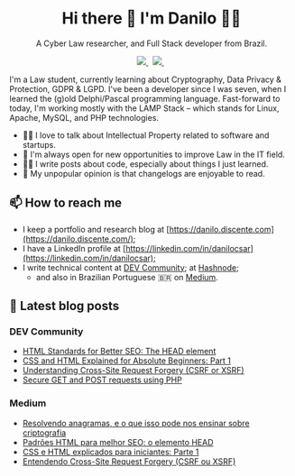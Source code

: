 <h1 align="center">
  Hi there 👋 I'm Danilo 👨‍💻
</h1>

<p align="center">
  A Cyber Law researcher, and Full Stack developer from Brazil.
</p>

<p align="center">
  <a href="https://dev.to/danilo" target="_blank">
    <img src="https://img.shields.io/badge/dev.to-0A0A0A?style=for-the-badge&logo=dev.to&logoColor=white" />        
  </a>&nbsp;
  <a href="https://linkedin.com/in/danilocsar/" target="_blank">
    <img src="https://img.shields.io/badge/LinkedIn-0077B5?style=for-the-badge&logo=linkedin&logoColor=white" />
  </a>&nbsp;
</p>

I'm a Law student, currently learning about Cryptography, Data Privacy & Protection, GDPR & LGPD. I've been a developer since I was seven, when I learned the (g)old Delphi/Pascal programming language. Fast-forward to today, I'm working mostly with the LAMP Stack &ndash; which stands for Linux, Apache, MySQL, and PHP technologies.

- 👨‍⚖️ I love to talk about Intellectual Property related to software and startups.
- 🚀 I'm always open for new opportunities to improve Law in the IT field.
- 👨‍💻 I write posts about code, especially about things I just learned.
- 🤔 My unpopular opinion is that changelogs are enjoyable to read.

## 📫 How to reach me

- I keep a portfolio and research blog at [https://danilo.discente.com](https://danilo.discente.com/);
- I have a LinkedIn profile at [https://linkedin.com/in/danilocsar](https://linkedin.com/in/danilocsar);
- I write technical content at [DEV Community](https://dev.to/danilo); at [Hashnode](https://danilocesar.hashnode.dev/);
  - and also in Brazilian Portuguese 🇧🇷 on [Medium](https://danilocsar.medium.com/).

## 📝 Latest blog posts

### DEV Community
<!-- DEVTO:START -->
- [HTML Standards for Better SEO: The HEAD element](https://dev.to/danilo/html-standards-for-better-seo-the-head-element-1cck)
- [CSS and HTML Explained for Absolute Beginners: Part 1](https://dev.to/danilo/css-and-html-explained-for-absolute-beginners-part-1-2hjd)
- [Understanding Cross-Site Request Forgery &lpar;CSRF or XSRF&rpar;](https://dev.to/danilo/understanding-cross-site-request-forgery-csrf-or-xsrf-3d95)
- [Secure GET and POST requests using PHP](https://dev.to/danilo/secure-get-and-post-requests-using-php-k50)
<!-- DEVTO:END -->

### Medium
<!-- MEDIUM:START -->
- [Resolvendo anagramas, e o que isso pode nos ensinar sobre criptografia](https://danilocsar.medium.com/resolvendo-anagramas-e-o-que-isso-pode-nos-ensinar-sobre-criptografia-98c9363085a5?source=rss-b8ef6f0967aa------2)
- [Padrões HTML para melhor SEO: o elemento HEAD](https://danilocsar.medium.com/padr%C3%B5es-html-para-melhor-seo-o-elemento-head-9cf787bcad00?source=rss-b8ef6f0967aa------2)
- [CSS e HTML explicados para iniciantes: Parte 1](https://danilocsar.medium.com/css-e-html-explicados-para-iniciantes-parte-1-beacb2007299?source=rss-b8ef6f0967aa------2)
- [Entendendo Cross-Site Request Forgery &lpar;CSRF ou XSRF&rpar;](https://danilocsar.medium.com/entendendo-cross-site-request-forgery-csrf-ou-xsrf-1a5f2ed35a0d?source=rss-b8ef6f0967aa------2)
<!-- MEDIUM:END -->
